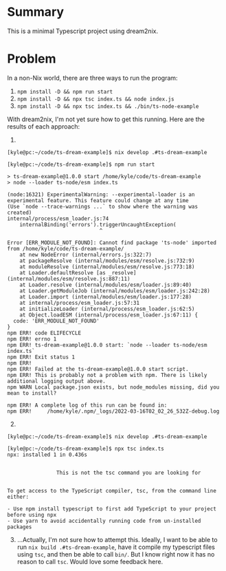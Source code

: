 # Summary
This is a minimal Typescript project using dream2nix.

# Problem
In a non-Nix world, there are three ways to run the program:

1. `npm install -D && npm run start`
2. `npm install -D && npx tsc index.ts && node index.js`
3. `npm install -D && npx tsc index.ts && ./bin/ts-node-example`

With dream2nix, I'm not yet sure how to get this running. Here are the results of each approach:

1. 
```
[kyle@pc:~/code/ts-dream-example]$ nix develop .#ts-dream-example

[kyle@pc:~/code/ts-dream-example]$ npm run start

> ts-dream-example@1.0.0 start /home/kyle/code/ts-dream-example
> node --loader ts-node/esm index.ts

(node:16321) ExperimentalWarning: --experimental-loader is an experimental feature. This feature could change at any time
(Use `node --trace-warnings ...` to show where the warning was created)
internal/process/esm_loader.js:74
    internalBinding('errors').triggerUncaughtException(
                              ^

Error [ERR_MODULE_NOT_FOUND]: Cannot find package 'ts-node' imported from /home/kyle/code/ts-dream-example/
    at new NodeError (internal/errors.js:322:7)
    at packageResolve (internal/modules/esm/resolve.js:732:9)
    at moduleResolve (internal/modules/esm/resolve.js:773:18)
    at Loader.defaultResolve [as _resolve] (internal/modules/esm/resolve.js:887:11)
    at Loader.resolve (internal/modules/esm/loader.js:89:40)
    at Loader.getModuleJob (internal/modules/esm/loader.js:242:28)
    at Loader.import (internal/modules/esm/loader.js:177:28)
    at internal/process/esm_loader.js:57:31
    at initializeLoader (internal/process/esm_loader.js:62:5)
    at Object.loadESM (internal/process/esm_loader.js:67:11) {
  code: 'ERR_MODULE_NOT_FOUND'
}
npm ERR! code ELIFECYCLE
npm ERR! errno 1
npm ERR! ts-dream-example@1.0.0 start: `node --loader ts-node/esm index.ts`
npm ERR! Exit status 1
npm ERR! 
npm ERR! Failed at the ts-dream-example@1.0.0 start script.
npm ERR! This is probably not a problem with npm. There is likely additional logging output above.
npm WARN Local package.json exists, but node_modules missing, did you mean to install?

npm ERR! A complete log of this run can be found in:
npm ERR!     /home/kyle/.npm/_logs/2022-03-16T02_02_26_532Z-debug.log
``` 

2. 
```
[kyle@pc:~/code/ts-dream-example]$ nix develop .#ts-dream-example

[kyle@pc:~/code/ts-dream-example]$ npx tsc index.ts 
npx: installed 1 in 0.436s

                                                                               
                This is not the tsc command you are looking for                
                                                                               

To get access to the TypeScript compiler, tsc, from the command line either:

- Use npm install typescript to first add TypeScript to your project before using npx
- Use yarn to avoid accidentally running code from un-installed packages

```

3. ...Actually, I'm not sure how to attempt this. Ideally, I want to be able to run `nix build .#ts-dream-example`, have it compile my typescript files using `tsc`, and then be able to call `bin/`. But I know right now it has no reason to call `tsc`. Would love some feedback here.
